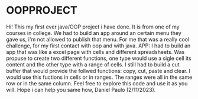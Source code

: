 # OOPPROJECT

Hi! This my first ever java/OOP project i have done. It is from one of my courses in college. We had to build an app around an certain menu they gave us, i'm not allowed to 
publish that menu. For me that was a really cool challenge, for my first contact with oop and with java. 
APP: I had to build an app that was like a excel page with cells and different spreadsheets. Was propuse to create two different functions, one type would use a sigle cell its
content and the other type with a range of cells. I still had to build a cut buffer that would provide the follwed functions: copy, cut, paste and clear. I would use this fuctions
in cells or in ranges. The ranges were all in the same row or in the same column.
Feel free to explore this code and use it as you will. Hope i can help you same how,
Daniel Paulo (2/11/2023).
